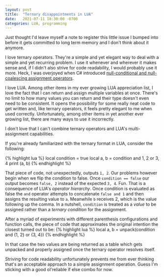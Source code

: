 ```yaml
---
layout: post
title:  "Ternary disappointments in LUA"
date:   2021-07-11 18:30:00 -0700
categories: LUA, programming
---
```

Just thought I'd leave myself a note to register this little issue I bumped into before it gets committed to long term memory and I don't think about it anymore.

I love ternary operators. They're a simple and yet elegant way to deal with a simple and yet recurring problem. I use it whenever and wherever it makes sense and, if I didn't also strive for code readability, I would probably use it more.
Heck, I was overjoyed when C# introduced [null-conditional and null-coalescing assignment operators][null-operators].

I love LUA. Among other items in my ever growing LUA appreciation list, I love the fact that I can return and assign multiple variables at once. There's no limit to how many values you can return and their type doesn't even need to be consistent.
It opens the possibility for some really neat code to get written and, like ternary operators, it feels pretty elegant to me when used correctly. 
Unfortunately, among other items in yet another ever growing list, there are many ways to use it incorrectly.

I don't love that I can't combine ternary operators and LUA's multi-assignment capabilities.

If you're already familiarized with the ternary format in LUA, consider the following:

{% highlight lua %}
local condition = true
local a, b = condition and 1, 2 or 3, 4
print (a, b)
{% endhighlight %}

That piece of code, not unexpectedly, outputs `1, 2`. Our problems however begin when we flip the condition to false.
Once `condition == false` our output becomes `false, 2` instead of the expected `3, 4`. Fun.
That is a consequence of LUA's *operator hierarchy*. 
Once condition is evaluated as false the `and` operator attempts to concatenate `false and 1` and then assigns the resulting value to `a`. Meanwhile `b` receives 2, which is the value following up the comma.
In a nutshell, `condition` is treated as a *value* to be assigned rather than a *ternary condition* for the assignment.

After a myriad of experiments with different parenthesis configurations and function calls, the piece of code that approximates the original intention the closest turned out to be:
{% highlight lua %}
local a, b = unpack(condition and {1, 2} or {3, 4})
{% endhighlight %}

In that case the two values are being returned as a table which gets unpacked and properly assigned once the ternary operator resolves itself.

Striving for code readability unfortunately prevents me from ever thinking that's an acceptable approach to a simple assignment operation.
Guess I'm sticking with a good ol'reliable if else combo for now.

[null-operators]: https://docs.microsoft.com/en-us/dotnet/csharp/language-reference/operators/null-coalescing-operator

